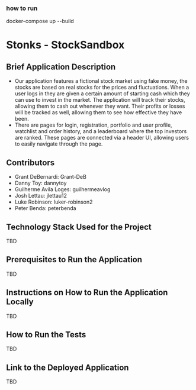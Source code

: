 ### how to run ###
docker-compose up --build


# Stonks - StockSandbox

## Brief Application Description
- Our application features a fictional stock market using fake money, the stocks are based on real stocks for the prices and fluctuations. When a user logs in they are given a certain amount of starting cash which they can use to invest in the market. The application will track their stocks, allowing them to cash out whenever they want. Their profits or losses will be tracked as well, allowing them to see how effective they have been.
- There are pages for login, registration, portfolio and user profile, watchlist and order history, and a leaderboard where the top investors are ranked. These pages are connected via a header UI, allowing users to easily navigate through the page. 

## Contributors
- Grant DeBernardi: Grant-DeB
- Danny Toy: dannytoy
- Guilherme Avila Loges: guilhermeavlog
- Josh Lettau: jlettau12
- Luke Robinson: luker-robinson2
- Peter Benda: peterbenda

## Technology Stack Used for the Project
TBD

## Prerequisites to Run the Application
TBD

## Instructions on How to Run the Application Locally
TBD

## How to Run the Tests
TBD

## Link to the Deployed Application
TBD
